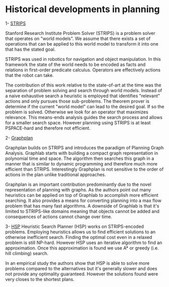 # Historical developments in planning

1- [STRIPS](http://ai.stanford.edu/~nilsson/OnlinePubs-Nils/PublishedPapers/strips.pdf)

Stanford Research Institute Problem Solver (STRIPS) is a problem solver that operates on "world models". We assume that there exists a set of operations that can be applied to this world model to transform it into one that has the stated goal.

STRIPS was used in robotics for navigation and object manipulation. In this framework the state of the world needs to be encoded as facts and relations in first-order predicate calculus. Operators are effectively actions that the robot can take.

The contribution of this work relative to the state-of-art at the time was the separation of problem solving and search through world models. Instead of a naive exhaustive search a heuristic is employed that identifies "relevant" actions and only pursues those sub-problems. The theorem prover is determine if the current "world model" can lead to the desired goal. If so the problem is solved. Otherwise we look for an operator that maximizes relevance. This means-ends analysis guides the search process and allows for a smaller search space. However planning using STRIPS is at least PSPACE-hard and therefore not efficient.

2- [Graphplan](https://www.cs.cmu.edu/~avrim/Papers/graphplan.pdf)

Graphplan builds on STRIPS and introduces the paradigm of Planning Graph Analysis. Graphlab starts with building a compact graph representation in polynomial time and space. The algorithm then searches this graph in a manner that is similar to dynamic programming and therefore much more efficient than STRIPS. Interestingly Graphplan is not sensitive to the order of actions in the plan unlike traditional approaches.

Graphplan is an important contribution predominantly due to the novel representation of planning with graphs. As the authors point out many heuristics can be applied on top of Graphlab to accomplish more efficient searching. It also provides a means for converting planning into a max flow problem that has many fast algorithms. A downside of Graphlab is that it's limited to STRIPS-like domains meaning that objects cannot be added and consequences of actions cannot change over time.

3- [HSP](https://bonetblai.github.io/reports/aips98-competition.pdf)
Heuristic Search Planner (HSP) works on STRIPS-encoded problems. Employing heuristics allows us to find efficient solutions to an otherwise inefficient search. Finding the optimal cost even in a relaxed problem is still NP-hard. However HSP uses an iterative algorithm to find an approximation. Once this approximation is found we use A* or greedy (i.e. hill climbing) search.

In an empirical study the authors show that HSP is able to solve more problems compared to the alternatives but it's generally slower and does not provide any optimality guaranteed. However the solutions found were very closes to the shortest plans. 
